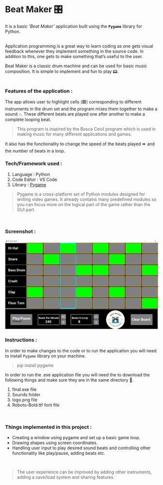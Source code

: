 # Beat Maker :control_knobs:
It is a basic *'Beat Maker'* application built using the **` Pygame `** library for Python.  
<br>

Application programming is a great way to learn coding as one gets visual feedback whenever they implement something in the source code. In addition to this, one gets to make something that’s useful to the user.

Beat Maker is a classic drum machine and can be used for basic music composition. It is simple to implement and fun to play :pager:.  
<br>

### Features of the application : 

The app allows user to highlight cells (:green_square:) corresponding to different instruments in the drum set and the program mixes them together to make a sound :notes:. These different beats are played one after another to make a complete looping beat.

> This program is inspired by the Bosca Ceoil program which is used in making music for many different applications and games.

It also has the functionality to change the speed of the beats played :fast_forward: and the number of beats in a loop.

### Tech/Framework used :

1. Language : Python
2. Code Editor : VS Code 
3. Library : [Pygame](https://www.pygame.org/news)  

> Pygame is a cross-platform set of Python modules designed for writing video games. It already contains many predefined modules so you can focus more on the logical part of the game rather than the GUI part.
<br>

### Screenshot : 
<img src="https://github.com/sumitmule/beat-maker-application/blob/d152da87d803cd1bc0e53719a9a33612556d0837/Screenshot%202022-09-03%20231546.png" width="600">

### Instructions :

In order to make changes to the code or to run the application you will need to install `Pygame` library on your machine.  
>pip install pygame  

In order to run the .exe application file you will need the to download the following things and make sure they are in the same directory :file_folder:.
1. final.exe file
2. Sounds folder
3. logo.png file
4. Roboto-Bold.ttf font file
<br>

### Things implemented in this project :

- Creating a window using pygame and set up a basic game loop.
- Drawing shapes using screen coordinates.
- Handling user input to play desired sound beats and controlling other functionality like play/pause, adding beats etc.<br>
<br>

> The user experience can be improved by adding other instruments, adding a save/load system and sharing features.
